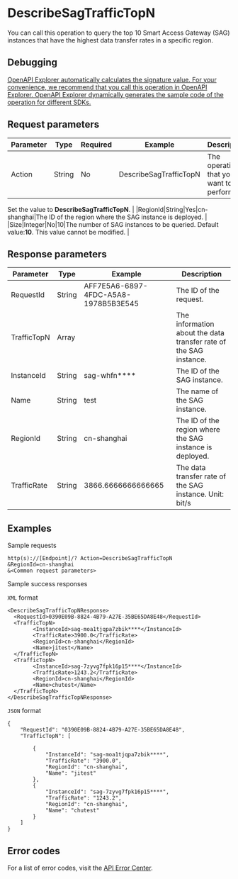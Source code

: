 # DescribeSagTrafficTopN

You can call this operation to query the top 10 Smart Access Gateway \(SAG\) instances that have the highest data transfer rates in a specific region.

## Debugging

[OpenAPI Explorer automatically calculates the signature value. For your convenience, we recommend that you call this operation in OpenAPI Explorer. OpenAPI Explorer dynamically generates the sample code of the operation for different SDKs.](https://api.aliyun.com/#product=Smartag&api=DescribeSagTrafficTopN&type=RPC&version=2018-03-13)

## Request parameters

|Parameter|Type|Required|Example|Description|
|---------|----|--------|-------|-----------|
|Action|String|No|DescribeSagTrafficTopN|The operation that you want to perform.

 Set the value to **DescribeSagTrafficTopN**. |
|RegionId|String|Yes|cn-shanghai|The ID of the region where the SAG instance is deployed. |
|Size|Integer|No|10|The number of SAG instances to be queried. Default value:**10**. This value cannot be modified. |

## Response parameters

|Parameter|Type|Example|Description|
|---------|----|-------|-----------|
|RequestId|String|AFF7E5A6-6897-4FDC-A5A8-1978B5B3E545|The ID of the request. |
|TrafficTopN|Array| |The information about the data transfer rate of the SAG instance. |
|InstanceId|String|sag-whfn\*\*\*\*|The ID of the SAG instance. |
|Name|String|test|The name of the SAG instance. |
|RegionId|String|cn-shanghai|The ID of the region where the SAG instance is deployed. |
|TrafficRate|String|3866.6666666666665|The data transfer rate of the SAG instance. Unit: bit/s |

## Examples

Sample requests

```
http(s)://[Endpoint]/? Action=DescribeSagTrafficTopN
&RegionId=cn-shanghai
&<Common request parameters>
```

Sample success responses

`XML` format

```
<DescribeSagTrafficTopNResponse>
  <RequestId>0390E09B-8824-4B79-A27E-35BE65DA8E48</RequestId>
  <TrafficTopN>
        <InstanceId>sag-moa1tjqpa7zbik****</InstanceId>
        <TrafficRate>3900.0</TrafficRate>
        <RegionId>cn-shanghai</RegionId>
        <Name>jitest</Name>
  </TrafficTopN>
  <TrafficTopN>
        <InstanceId>sag-7zyvg7fpk16p15****</InstanceId>
        <TrafficRate>1243.2</TrafficRate>
        <RegionId>cn-shanghai</RegionId>
        <Name>chutest</Name>
  </TrafficTopN>
</DescribeSagTrafficTopNResponse>
```

`JSON` format

```
{
	"RequestId": "0390E09B-8824-4B79-A27E-35BE65DA8E48",
	"TrafficTopN": [

		{
			"InstanceId": "sag-moa1tjqpa7zbik****",
			"TrafficRate": "3900.0",
			"RegionId": "cn-shanghai",
			"Name": "jitest"
		},
		{
			"InstanceId": "sag-7zyvg7fpk16p15****",
			"TrafficRate": "1243.2",
			"RegionId": "cn-shanghai",
			"Name": "chutest"
		}
	]
}
```

## Error codes

For a list of error codes, visit the [API Error Center](https://error-center.alibabacloud.com/status/product/Smartag).

